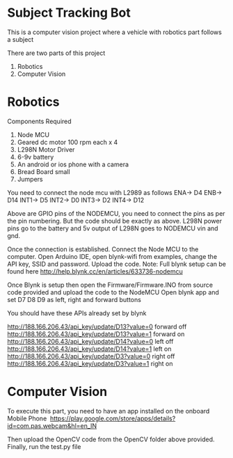 # Subject Tracking Bot
This is a computer vision project where a vehicle with robotics part follows a subject

There are two parts of this project

1. Robotics
2. Computer Vision

# Robotics
Components Required
1. Node MCU
2. Geared dc motor 100 rpm each x 4
3. L298N Motor Driver
4. 6-9v battery
5. An android or ios phone with a camera
6. Bread Board small
7. Jumpers


You need to connect the node mcu with L2989 as follows 
ENA-> D4
ENB-> D14
INT1-> D5
INT2-> D0
INT3-> D2
INT4-> D12

Above are GPIO pins of the NODEMCU, you need to connect the pins as per the pin numbering. But the code should be exactly as above. L298N power pins go to the battery and 5v output of L298N goes to NODEMCU vin and gnd.


Once the connection is established. Connect the Node MCU to the computer. Open Arduino IDE, open blynk-wifi from examples, change the API key, SSID and password. Upload the code.
Note: Full blynk setup can be found here http://help.blynk.cc/en/articles/633736-nodemcu


Once Blynk is setup then open the Firmware/Firmware.INO from source code provided and upload the code to the NodeMCU
Open blynk app and set D7 D8 D9 as left, right and forward buttons 

You should have these APIs already set by blynk 

http://188.166.206.43/api_key/update/D13?value=0 forward off
http://188.166.206.43/api_key/update/D13?value=1 forward on
http://188.166.206.43/api_key/update/D14?value=0 left off
http://188.166.206.43/api_key/update/D14?value=1 left on
http://188.166.206.43/api_key/update/D3?value=0 right off
http://188.166.206.43/api_key/update/D3?value=1 right on

# Computer Vision

To execute this part, you need to have an app installed on the onboard Mobile Phone  https://play.google.com/store/apps/details?id=com.pas.webcam&hl=en_IN


Then upload the OpenCV code from the OpenCV folder above provided.
Finally, run the test.py file
